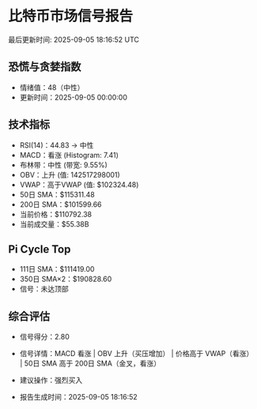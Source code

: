 # 比特币市场信号报告

最后更新时间: 2025-09-05 18:16:52 UTC

## 恐慌与贪婪指数
- 情绪值：48（中性）
- 更新时间：2025-09-05 00:00:00

## 技术指标
- RSI(14)：44.83 → 中性
- MACD：看涨 (Histogram: 7.41)
- 布林带：中性 (带宽: 9.55%)
- OBV：上升 (值: 142517298001)
- VWAP：高于VWAP (值: $102324.48)
- 50日 SMA：$115311.48
- 200日 SMA：$101599.66
- 当前价格：$110792.38
- 当前成交量：$55.38B

## Pi Cycle Top
- 111日 SMA：$111419.00
- 350日 SMA×2：$190828.60
- 信号：未达顶部

## 综合评估
- 信号得分：2.80
- 信号详情：MACD 看涨 | OBV 上升（买压增加） | 价格高于 VWAP（看涨） | 50日 SMA 高于 200日 SMA（金叉，看涨）
- 建议操作：强烈买入

- 报告生成时间：2025-09-05 18:16:52